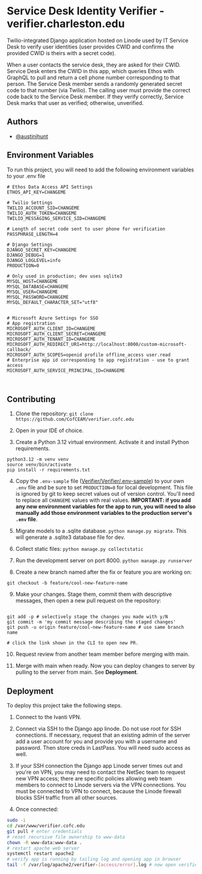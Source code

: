 
# Service Desk Identity Verifier - verifier.charleston.edu

Twilio-integrated Django application hosted on Linode used by IT Service Desk to verify user identities (user provides CWID and confirms the provided CWID is theirs with a secret code). 

When a user contacts the service desk, they are asked for their CWID. Service Desk enters the CWID in this app, which queries Ethos with GraphQL to pull and return a cell phone number corresponding to that person. The Service Desk member sends a randomly generated secret code to that number (via Twilio). The calling user must provide the correct code back to the Service Desk member. If they verify correctly, Service Desk marks that user as verified; otherwise, unverified. 



## Authors

- [@austinjhunt](https://www.github.com/austinjhunt)


## Environment Variables

To run this project, you will need to add the following environment variables to your .env file
```
# Ethos Data Access API Settings
ETHOS_API_KEY=CHANGEME

# Twilio Settings
TWILIO_ACCOUNT_SID=CHANGEME
TWILIO_AUTH_TOKEN=CHANGEME 
TWILIO_MESSAGING_SERVICE_SID=CHANGEME

# Length of secret code sent to user phone for verification
PASSPHRASE_LENGTH=4

# Django Settings
DJANGO_SECRET_KEY=CHANGEME
DJANGO_DEBUG=1
DJANGO_LOGLEVEL=info
PRODUCTION=0

# Only used in production; dev uses sqlite3
MYSQL_HOST=CHANGEME
MYSQL_DATABASE=CHANGEME
MYSQL_USER=CHANGEME
MYSQL_PASSWORD=CHANGEME
MYSQL_DEFAULT_CHARACTER_SET="utf8"


# Microsoft Azure Settings for SSO
# App registration 
MICROSOFT_AUTH_CLIENT_ID=CHANGEME
MICROSOFT_AUTH_CLIENT_SECRET=CHANGEME
MICROSOFT_AUTH_TENANT_ID=CHANGEME
MICROSOFT_AUTH_REDIRECT_URI=http://localhost:8000/custom-microsoft-callback/
MICROSOFT_AUTH_SCOPES=openid profile offline_access user.read
# Enterprise app id corresponding to app registration - use to grant access
MICROSOFT_AUTH_SERVICE_PRINCIPAL_ID=CHANGEME

 
```


## Contributing

1. Clone the repository: `git clone https://github.com/CofCEAM/verifier.cofc.edu`

2. Open in your IDE of choice. 

3. Create a Python 3.12 virtual environment. Activate it and install Python requirements.
```
python3.12 -m venv venv 
source venv/bin/activate 
pip install -r requirements.txt 
```

4. Copy the `.env-sample` file ([Verifier/Verifier/.env-sample](Verifier/Verifier/.env-sample)) to your own `.env` file and be sure to set `PRODUCTION=0` for local development. This file is ignored by git to keep secret values out of version control. You'll need to replace all `CHANGEME` values with real values. **IMPORTANT: if you add any new environment variables for the app to run, you will need to also manually add those environment variables to the production server's `.env` file**. 

5. Migrate models to a .sqlite database. `python manage.py migrate`. This will generate a .sqlite3 database file for dev. 

6. Collect static files: `python manage.py collectstatic`

7. Run the development server on port 8000. `python manage.py runserver`

8. Create a new branch named after the fix or feature you are working on: 
```
git checkout -b feature/cool-new-feature-name
```

9. Make your changes. Stage them, commit them with descriptive messages, then open a new pull request on the repository:

``` 

git add -p # selectively stage the changes you made with y/N
git commit -m 'my commit message describing the staged changes'
git push -u origin feature/cool-new-feature-name # use same branch name 

# click the link shown in the CLI to open new PR. 
```

10. Request review from another team member before merging with main.

11. Merge with main when ready. Now you can deploy changes to server by pulling to the server from main. See **Deployment**. 


## Deployment

To deploy this project take the following steps. 

1. Connect to the Ivanti VPN. 

2. Connect via SSH to the Django app linode. Do not use root for SSH connections. If necessary, request that an existing admin of the server add a user account for you and provide you with a username and password. Then store creds in LastPass. You will need sudo access as well. 

3. If your SSH connection the Django app Linode server times out and you're on VPN, you may need to contact the NetSec team to request new VPN access; there are specific policies allowing web team members to connect to Linode servers via the VPN connections. You must be connected to VPN to connect, because the Linode firewall blocks SSH traffic from all other sources. 

3. Once connected:

```bash
sudo -i 
cd /var/www/verifier.cofc.edu
git pull # enter credentials 
# reset recursive file ownership to www-data 
chown -R www-data:www-data . 
# restart apache web server 
systemctl restart apache2 
# verify app is running by tailing log and opening app in browser 
tail -f /var/log/apache2/verifier-[access/error].log # now open verifier.charleston.edu in a browser and monitor the log 
```

